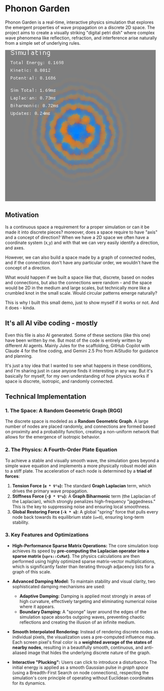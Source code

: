 # Phonon Garden

Phonon Garden is a real-time, interactive physics simulation that explores the emergent properties of wave propagation on a discrete 2D space. The project aims to create a visually striking "digital petri dish" where complex wave phenomena like reflection, refraction, and interference arise naturally from a simple set of underlying rules.

![Phonon Garden Screenshot](screenshot1.png)

## Motivation

Is a continuous space a requirement for a proper simulation or can it be made it into discrete pieces? moreover, does a space require to have "axis" and a concept of direction? When we have a 2D space we often have a coordinate system (x,y) and with that we can very easily identify a direction, and axes.

However, we can also build a space made by a graph of connected nodes, and if the connections don't have any particular order, we wouldn't have the concept of a direction.

What would happen if we built a space like that, discrete, based on nodes and connections, but also the connections were random - and the space would be 2D in the medium and large scales, but technically more like a crumbled knot in the small scale. Would circular patterns emerge naturally?

This is why I built this small demo, just to show myself if it works or not. And it does - kinda.

## It's all AI vibe coding - mostly

Even this file is also AI generated. Some of these sections (like this one) have been written by me. But most of the code is entirely written by different AI agents. Mainly Jules for the scaffolding, GitHub Copilot with Claude 4 for the fine coding, and Gemini 2.5 Pro from AiStudio for guidance and planning.

It's just a toy idea that I wanted to see what happens in these conditions, and I'm sharing just in case anyone finds it interesting in any way. But it's basically for myself, for my own understanding of how physics works if space is discrete, isotropic, and randomly connected.

## Technical Implementation

### 1. The Space: A Random Geometric Graph (RGG)

The discrete space is modeled as a **Random Geometric Graph**. A large number of nodes are placed randomly, and connections are formed based on proximity and a probability function, creating a non-uniform network that allows for the emergence of isotropic behavior.

### 2. The Physics: A Fourth-Order Plate Equation

To achieve a stable and visually smooth wave, the simulation goes beyond a simple wave equation and implements a more physically robust model akin to a stiff plate. The acceleration of each node is determined by a **triad of forces**:

1.  **Tension Force (`α * ∇²u`):** The standard **Graph Laplacian** term, which drives the primary wave propagation.
2.  **Stiffness Force (`-β * ∇⁴u`):** A **Graph Biharmonic** term (the Laplacian of the Laplacian), which strongly penalizes high-frequency "jaggedness." This is the key to suppressing noise and ensuring local smoothness.
3.  **Global Restoring Force (`-k * u`):** A global "spring" force that pulls every node back towards its equilibrium state (`u=0`), ensuring long-term stability.

### 3. Key Features and Optimizations

-   **High-Performance Sparse Matrix Operations:** The core simulation loop achieves its speed by **pre-computing the Laplacian operator into a sparse matrix (`sprs::CsMat`)**. The physics calculations are then performed using highly optimized sparse matrix-vector multiplications, which is significantly faster than iterating through adjacency lists for a graph of this scale.

-   **Advanced Damping Model:** To maintain stability and visual clarity, two sophisticated damping mechanisms are used:
    -   **Adaptive Damping:** Damping is applied most strongly in areas of high curvature, effectively targeting and eliminating numerical noise where it appears.
    -   **Boundary Damping:** A "sponge" layer around the edges of the simulation space absorbs outgoing waves, preventing chaotic reflections and creating the illusion of an infinite medium.

-   **Smooth Interpolated Rendering:** Instead of rendering discrete nodes as individual pixels, the visualization uses a pre-computed influence map. Each screen pixel's final color is a **weighted average of the states of nearby nodes**, resulting in a beautifully smooth, continuous, and anti-aliased image that hides the underlying discrete nature of the graph.

-   **Interactive "Plucking":** Users can click to introduce a disturbance. The initial energy is applied as a smooth Gaussian pulse in *graph space* (using a Breadth-First Search on node connections), respecting the simulation's core principle of operating without Euclidean coordinates for its dynamics.

